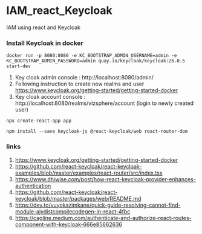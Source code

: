 # IAM_react_Keycloak
IAM using react and Keycloak 


### Install Keycloak in docker 

```
docker run -p 8080:8080 -e KC_BOOTSTRAP_ADMIN_USERNAME=admin -e KC_BOOTSTRAP_ADMIN_PASSWORD=admin quay.io/keycloak/keycloak:26.0.5 start-dev
```


1) Key cloak admin console : http://localhost:8080/admin/ 
2) Following instruction to create new realms and user https://www.keycloak.org/getting-started/getting-started-docker
3) Key cloak account console : http://localhost:8080/realms/vizsphere/account (login to newly created user)
   

```
npx create-react-app app
``` 
```
npm install --save keycloak-js @react-keycloak/web react-router-dom
```

### links
1) https://www.keycloak.org/getting-started/getting-started-docker
2) https://github.com/react-keycloak/react-keycloak-examples/blob/master/examples/react-router/src/index.tsx
3) https://www.dhiwise.com/post/how-react-keycloak-provider-enhances-authentication
4) https://github.com/react-keycloak/react-keycloak/blob/master/packages/web/README.md
5) https://dev.to/vuyokazimkane/quick-guide-resolving-cannot-find-module-ajvdistcompilecodegen-in-react-4fbc
6) https://cagline.medium.com/authenticate-and-authorize-react-routes-component-with-keycloak-666e85662636
